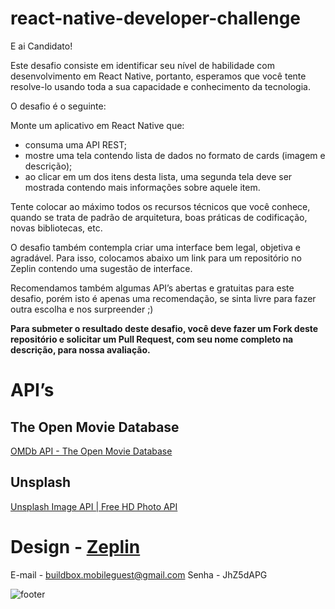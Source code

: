 # react-native-developer-challenge

E ai Candidato!

Este desafio consiste em identificar seu nível de habilidade com desenvolvimento em React Native, portanto, esperamos que você tente resolve-lo usando toda a sua capacidade e conhecimento da tecnologia.

O desafio é o seguinte:

Monte um aplicativo em React Native que:

- consuma uma API REST;
- mostre uma tela contendo lista de dados no formato de cards (imagem e descrição);
- ao clicar em um dos itens desta lista, uma segunda tela deve ser mostrada contendo mais informações sobre aquele item.

Tente colocar ao máximo todos os recursos técnicos que você conhece, quando se trata de padrão de arquitetura, boas práticas de codificação, novas bibliotecas, etc.

O desafio também contempla criar uma interface bem legal, objetiva e agradável. Para isso, colocamos abaixo um link para um repositório no Zeplin contendo uma sugestão de interface.

Recomendamos também algumas API’s abertas e gratuitas para este desafio, porém isto é apenas uma recomendação, se sinta livre para fazer outra escolha e nos surpreender ;)

**Para submeter o resultado deste desafio, você deve fazer um Fork deste repositório e solicitar um Pull Request, com seu nome completo na descrição, para nossa avaliação.**

# API’s

## The Open Movie Database

[OMDb API - The Open Movie Database](http://www.omdbapi.com/)

## Unsplash

[Unsplash Image API | Free HD Photo API](https://unsplash.com/developers)

# Design - [Zeplin](https://app.zeplin.io/login)

E-mail - buildbox.mobileguest@gmail.com
Senha - JhZ5dAPG

![footer](https://s3-us-west-2.amazonaws.com/hippoprod/blog/react-native/react_native_equation.png)
